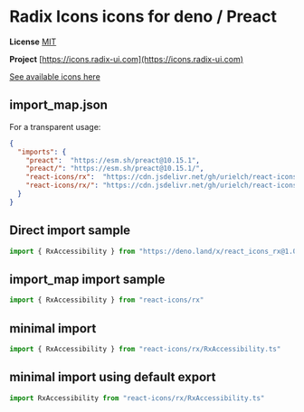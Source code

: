 # Radix Icons icons for deno / Preact

**License** [MIT](https://github.com/radix-ui/icons/blob/master/LICENSE)

**Project** [https://icons.radix-ui.com](https://icons.radix-ui.com)

[See available icons here](https://react-icons.github.io/react-icons/icons?name=rx)

## import_map.json

For a transparent usage:

```json
{
  "imports": {
    "preact":  "https://esm.sh/preact@10.15.1",
    "preact/": "https://esm.sh/preact@10.15.1/",
    "react-icons/rx":  "https://cdn.jsdelivr.net/gh/urielch/react-icons-rx@1.0.3/mod.ts",
    "react-icons/rx/": "https://cdn.jsdelivr.net/gh/urielch/react-icons-rx/ico/",
  }
}
```

## Direct import sample

```ts
import { RxAccessibility } from "https://deno.land/x/react_icons_rx@1.0.3/mod.ts"
```

## import_map import sample

```ts
import { RxAccessibility } from "react-icons/rx"
```

## minimal import

```ts
import { RxAccessibility } from "react-icons/rx/RxAccessibility.ts"
```

## minimal import using default export

```ts
import RxAccessibility from "react-icons/rx/RxAccessibility.ts"
```

